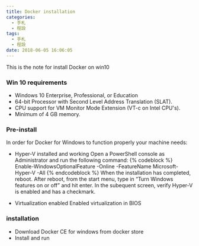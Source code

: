 ```yaml
---
title: Docker installation
categories:
  - 手札
  - 程設
tags:
  - 手札
  - 程設
date: 2018-06-05 16:06:05
---
```

This is the note for install Docker on win10

### Win 10 requirements
- Windows 10 Enterprise, Professional, or Education
- 64-bit Processor with Second Level Address Translation (SLAT).
- CPU support for VM Monitor Mode Extension (VT-c on Intel CPU's).
- Minimum of 4 GB memory.

### Pre-install
In order for Docker for Windows to function properly your machine needs:
- Hyper-V installed and working
  Open a PowerShell console as Administrator and run the following command:
  {% codeblock %}
  Enable-WindowsOptionalFeature -Online -FeatureName Microsoft-Hyper-V -All
  {% endcodeblock %}
  When the installation has completed, reboot.
  After reboot, from the start menu, type in “Turn Windows features on or off” and hit enter. In the subequent screen, verify Hyper-V is enabled and has a checkmark.

- Virtualization enabled
  Enabled virtualization in BIOS

### installation
- Download Docker CE for windows from docker store
- Install and run